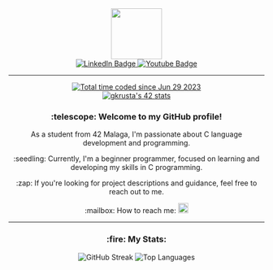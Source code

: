 <div align="center">
  <img src="https://media.giphy.com/media/K56wktKp3MIEdepn5f/giphy.gif" width="100"/>
</div>

<div align="center" id="badges">
  <a href="https://www.linkedin.com/in/gabriela-krusta-a32207251/">
    <img src="https://img.shields.io/badge/LinkedIn-blue?style=for-the-badge&logo=linkedin&logoColor=white" alt="LinkedIn Badge"/>
  </a>
  <a href="your-youtube-URL">
    <img src="https://img.shields.io/badge/YouTube-red?style=for-the-badge&logo=youtube&logoColor=white" alt="Youtube Badge"/>
  </a>
</div>

  ---
  
<div align="center">
  <a href="https://wakatime.com/@ecfc9331-17b8-457f-a61f-23a6d4784b6d"><img src="https://wakatime.com/badge/user/ecfc9331-17b8-457f-a61f-23a6d4784b6d.svg"     alt="Total time coded since Jun 29 2023" /></a>
</div>

<div align="center">
  <img src="https://komarev.com/ghpvc/?username=gkrusta&style=flat-square&color=blue" alt=""/>
</div>

<div align="center">
  <a href="https://github.com/oakoudad/badge42"><img src="https://badge.mediaplus.ma/black/gkrusta?UM6P=off" alt="gkrusta's 42 stats" /></a>
</div>


<div align="center">
  <h3>:telescope: Welcome to my GitHub profile!</h3>
  <p>As a student from 42 Malaga, I'm passionate about C language development and programming.</p>
  <p>:seedling: Currently, I'm a beginner programmer, focused on learning and developing my skills in C programming.</p>
  <p>:zap: If you're looking for project descriptions and guidance, feel free to reach out to me.</p>
  <p>:mailbox: How to reach me:
  <a href="https://www.linkedin.com/in/gabriela-krusta-a32207251/">
    <img src="https://img.shields.io/badge/LinkedIn-blue?style=for-the-badge&logo=linkedin&logoColor=white" alt="LinkedIn Badge" style="height: 20px;"/>
  </a></p>
</div>

---

<div align="center">
  <h3>:fire: My Stats:</h3>
  <img src="http://github-readme-streak-stats.herokuapp.com?user=gkrusta&theme=dark" alt="GitHub Streak" />
  <img src="https://github-readme-stats.vercel.app/api/top-langs/?username=gkrusta&layout=compact&theme=dark" alt="Top Languages" />
</div>
